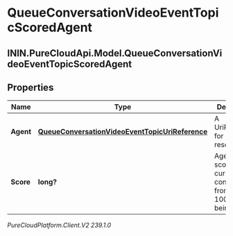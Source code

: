 # QueueConversationVideoEventTopicScoredAgent

## ININ.PureCloudApi.Model.QueueConversationVideoEventTopicScoredAgent

## Properties

|Name | Type | Description | Notes|
|------------ | ------------- | ------------- | -------------|
| **Agent** | [**QueueConversationVideoEventTopicUriReference**](QueueConversationVideoEventTopicUriReference) | A UriReference for a resource | [optional] |
| **Score** | **long?** | Agent&#39;s score for the current conversation, from 0 - 100, higher being better | [optional] |



_PureCloudPlatform.Client.V2 239.1.0_
